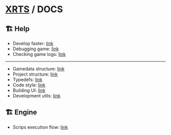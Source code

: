 # [XRTS](../README.md) / DOCS

## 🏗️ Help

- Develop faster: [link](DEVELOP_FASTER.md)
- Debugging game: [link](DEBUGGING_GAME.md)
- Checking game logs: [link](CHECKING_GAME_LOGS.md)

---

- Gamedata structure: [link](GAMEDATA_STRUCTURE.md)
- Project structure: [link](PROJECT_STRUCTURE.md)
- Typedefs: [link](TYPEDEFS.md)
- Code style: [link](CODESTYLE.md)
- Building UI: [link](BUILDING_UI.md)
- ️Development utils: [link](UTILS.md)

## 🏗️ Engine

- Scrips execution flow: [link](SCRIPTS_EXECUTION_FLOW.md)
